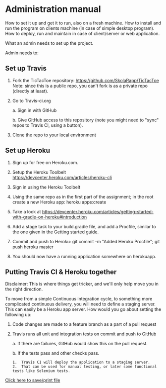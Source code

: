 # Administration manual 
How to set it up and get it to run, also on a
fresh machine. How to install and run the program on clients machine
(in case of simple desktop program). How to deploy, run and maintain
in case of client/server or web application.

What an admin needs to set up the project.

Admin needs to:

## Set up Travis

1. 	Fork the TicTacToe repository: https://github.com/SkolaRapp/TicTacToe
	Note: since this is a public repo, you can't fork is as a private repo
	(directly at least).

2.	Go to Travis-ci.org

	a.	Sign in with GitHub
	
	b.	Give GitHub access to this repository (note you might need to "sync" repos to Travis CI, using a button).

3.	Clone the repo to your local environment

## Set up Heroku

1.	Sign up for free on Heroku.com.

2.	Setup the Heroku Toolbelt https://devcenter.heroku.com/articles/heroku-cli

3.	Sign in using the Heroku Toolbelt

4.	Using the same repo as in the first part of the assignment; in the root create a new Heroku app: heroku	apps:create

5.	Take a look at https://devcenter.heroku.com/articles/getting-started-with-gradle-on-heroku#introduction

6.	Add a stage task to your build.gradle file, and add a Procfile, similar to the one given in the Getting started guide.

7.	Commit and push to Heroku: git	commit	-m	"Added	Heroku	Procfile"; git push heroku	master

8.	You should now have a running application somewhere on herokuapp.

## Putting Travis CI & Heroku together

Disclaimer: This is where things get tricker, and we'll only help move you in the right direction.

To move from a simple Continuous integration cycle, to something more complicated continuous delivery, you will need to define a staging server. This can easily be a Heroku app server. How would you go about setting the following up:

1.	Code changes are made to a feature branch as a part of a pull request

2.	Travis runs all unit and integration tests on commit and push to GitHub

	a.	If there are failures, GitHub would show this on the pull request.
	
	b.	If the tests pass and other checks pass.

		1.	Travis CI will deploy the application to a staging server.
		2.	That can be used for manual testing, or later some functional tests like Selenium tests.

		
[Click here to save/print file](https://gitprint.com/SkolaRapp/TicTacToe/blob/design/docs/adminManual.md)